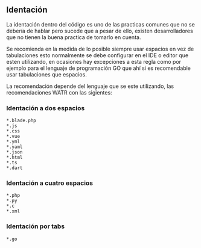 ## Identación

La identación dentro del código es uno de las practicas comunes que no se debería de hablar pero
sucede que a pesar de ello, existen desarrolladores que no tienen la buena practica de tomarlo en cuenta.

Se recomienda en la medida de lo posible siempre usar espacios en vez de tabulaciones esto normalmente se
debe configurar en el IDE o editor que esten utilizando, en ocasiones hay excepciones a esta regla como por
ejemplo para el lenguaje de programación GO que ahí si es recomendable usar tabulaciones que espacios.

La recomendación depende del lenguaje que se este utilizando, las recomendaciones WATR con las sigientes:

### Identación a dos espacios
```
*.blade.php
*.js
*.css
*.vue
*.yml
*.yaml
*.json
*.html
*.ts
*.dart
```

### Identación a cuatro espacios
```
*.php
*.py
*.c
*.xml
```

### Identación por tabs
```
*.go
```
